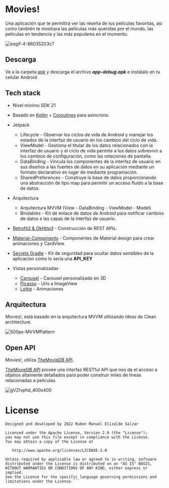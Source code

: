 # Movies!

Una aplicación que te permitirá ver las reseña de tus películas favoritas, así como también te mostrara las películas más queridas por el mundo, las películas en tendencia y las más populares en el momento.

![ezgif-4-86035203c7](https://user-images.githubusercontent.com/70008618/185739284-de16c391-0902-4492-84b7-3c21e08e0532.gif)

## Descarga
Ve a la carpeta [apk](https://github.com/RubenElizalde-Dev/MoviesApp/tree/main/apk) y descarga el archivo ***app-debug.apk*** e instálalo en tu celular Android.

## Tech stack
- Nivel mínimo SDK 21
- Basado en [Kotlin](https://kotlinlang.org/) + [Coroutines](https://github.com/Kotlin/kotlinx.coroutines) para asíncrono.

- Jetpack
    - Lifecycle - Observar los ciclos de vida de Android y manejar los 
      estados de la interfaz de usuario en los cambios del ciclo de 
      vida.
    - ViewModel - Gestiona el titular de los datos relacionados con la 
      interfaz de usuario y el ciclo de vida permite a los
      datos sobrevivir a los cambios de configuración, como las 
      rotaciones 
      de pantalla.
    - DataBinding - Vincula los componentes de la interfaz de usuario en 
      sus 
      diseños a las fuentes de datos en su aplicación mediante un 
      formato 
      declarativo en lugar de mediante programación.
    - SharedPreferences - Construye la base de datos 
      proporcionando una abstracción
      de tipo map para permitir un acceso fluido a la base de datos.

- Arquitectura

  - Arquitectura MVVM (View - DataBinding - ViewModel - Model)
  - Bindables - Kit de enlace de datos de Android para notificar cambios de datos a las capas de la interfaz de usuario.

- [Retrofit2 & OkHttp3](https://github.com/square/retrofit) - Construcción de REST APIs.

- [Material-Components](https://github.com/material-components/material-components-android) - Componentes de Material design para crear animaciones y CardView.

- [Secrets Gradle](https://developers.google.com/maps/documentation/android-sdk/secrets-gradle-plugin) - Kit de seguridad para ocultar datos sensibles de la aplicacion como lo sería una **API_KEY**

- Vistas personalizadas
   - [Carousel](https://github.com/sparrow007/CarouselRecyclerview) - Carousel personalizado en 3D
   - [Picasso](https://github.com/square/picasso) - Urls a ImageView
   - [Lottie](https://github.com/airbnb/lottie-android) - Animaciones 

## Arquitectura
Movies!, está basado en la arquitectura MVVM utilizando ideas de Clean architecture.

![500px-MVVMPattern](https://user-images.githubusercontent.com/70008618/185739962-87e177c3-f6c6-4a98-a605-bb5249c2b215.png)

## Open API
Movies!, utiliza [TheMovieDB API](https://developers.themoviedb.org/3/getting-started/introduction).

[TheMovieDB API](https://developers.themoviedb.org/3/getting-started/introduction) provee una interfaz RESTful API que nos da el acceso a objetos altamente detallados para poder construir miles de líneas relacionadas a peliculas.

![gVZIvphd_400x400](https://user-images.githubusercontent.com/70008618/185739976-724cb851-fabf-4ff4-a4c7-592c59f7337c.jpg)

# License
```
Designed and developed by 2022 Ruben Manuel Elizalde Salzar

Licensed under the Apache License, Version 2.0 (the "License");
you may not use this file except in compliance with the License.
You may obtain a copy of the License at

   http://www.apache.org/licenses/LICENSE-2.0

Unless required by applicable law or agreed to in writing, software
distributed under the License is distributed on an "AS IS" BASIS,
WITHOUT WARRANTIES OR CONDITIONS OF ANY KIND, either express or implied.
See the License for the specific language governing permissions and
limitations under the License.```
